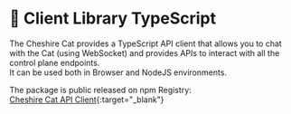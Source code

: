 # &#128640; Client Library TypeScript

The Cheshire Cat provides a TypeScript API client that allows you to chat with the Cat (using WebSocket) and provides APIs to interact with all the control plane endpoints.  
It can be used both in Browser and NodeJS environments.

The package is public released on npm Registry:  
[Cheshire Cat API Client](https://www.npmjs.com/package/ccat-api){:target="_blank"}